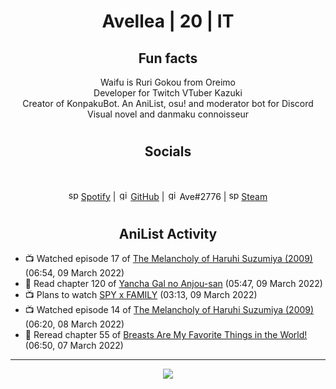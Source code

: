 <h1 align="center">
Avellea | 20 | IT
</h1>



<h2 align="center">
Fun facts
</h2>

<p align="center">
Waifu is Ruri Gokou from Oreimo<br>
Developer for Twitch VTuber Kazuki<br>
Creator of KonpakuBot. An AniList, osu! and moderator bot for Discord<br>
Visual novel and danmaku connoisseur
</p>

<h1>
<h2 align="center">Socials</h2>
<br>
<p align="center">
<img src="https://open.scdn.co/cdn/images/favicon.5cb2bd30.ico" alt="spotify logo" width="16"> <a href="https://open.spotify.com/user/2r8tkjt7qlh7uo7k06z43t63a">Spotify</a> | <img src="https://github.com/fluidicon.png" alt="github logo" width="16"> <a href="https://github.com/Avellea">GitHub</a> | <img src="https://i.imgur.com/ywxedYu.png" alt="github logo" width="16"> Ave#2776 | <img src="https://store.steampowered.com/favicon.ico" alt="spotify logo" width="16"> <a href="https://steamcommunity.com/id/Avellea/">Steam</a>
</p>
<h1>

<h2 align="center">AniList Activity</h2>

<!-- ANILIST_ACTIVITY:start -->

-   📺 Watched episode 17 of [The Melancholy of Haruhi Suzumiya (2009)](https://anilist.co/anime/4382) (06:54, 09 March 2022)
-   📖 Read chapter 120 of [Yancha Gal no Anjou-san](https://anilist.co/manga/101315) (05:47, 09 March 2022)
-   📺 Plans to watch [SPY x FAMILY](https://anilist.co/anime/140960) (03:13, 09 March 2022)
-   📺 Watched episode 14 of [The Melancholy of Haruhi Suzumiya (2009)](https://anilist.co/anime/4382) (06:20, 08 March 2022)
-   📖 Reread chapter 55 of [Breasts Are My Favorite Things in the World!](https://anilist.co/manga/100209) (06:50, 07 March 2022)

<!-- ANILIST_ACTIVITY:end -->


---



<p align="center">
<img src="https://i.pinimg.com/originals/5f/95/04/5f9504eb5a7d27ec7a6121b9e9aa48b3.gif">
<p>
